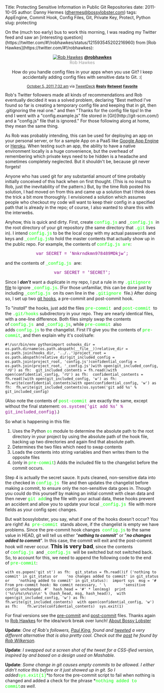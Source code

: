 Title: Protecting Sensitive Information in Public Git Repositories
date: 2011-10-05
author: Danny Hermes (dhermes@bossylobster.com)
tags: AppEngine, Commit Hook, Config Files, Git, Private Key, Protect, Python
slug: protecting

<p>
On the (much too early) bus to work this morning, I was reading my
Twitter feed and saw an [interesting
question](https://twitter.com/#!/robhawkes/status/121593545202216960) from
[Rob Hawkes](https://twitter.com/#!/robhawkes):  

<center>
<div id="post-container">

<div id="container-bg">

<div id="post-bg">

<span id="top-span"> <span id="follow-span"></span> <span
id="name-span"> [![Rob
Hawkes](http://www.bossylobster.com/images/blog/robhawkes.jpg)](http://twitter.com/intent/user?screen_name=robhawkes "Rob Hawkes")
**[@robhawkes](http://twitter.com/intent/user?screen_name=robhawkes "Rob Hawkes")**
<span style="color: #999999; font-size: 14px;">  
Rob Hawkes</span></span></span>   
<div style="margin: 1em 0em .5em 0em;">

How do you handle config files in your apps when you use Git? I keep
accidentally adding config files with sensitive data to Git. :(

</div>

<div style="font-size: 12px;">

[October 5, 2011 7:32
am](https://twitter.com/#!/robhawkes/status/121593545202216960 "tweeted on October 5, 2011 7:32 am")
via [TweetDeck](http://www.tweetdeck.com/)
[**Reply**](https://twitter.com/intent/tweet?in_reply_to=121593545202216960 "Reply")
[**Retweet**](https://twitter.com/intent/retweet?tweet_id=121593545202216960 "Retweet")
[**Favorite**](https://twitter.com/intent/favorite?tweet_id=121593545202216960 "Favorite")

</div>

</div>

</div>

</div>

</center>
Rob's Twitter followers made all kinds of recommendations and Rob
eventually decided it was a solved problem, declaring "Best method I've
found so far is creating a temporary config file and keeping that in
git, then .gitignoring the real one." and then "Thanks for the config
file tips! In the end I went with a "config.example.js" file stored in
[Git](http://git-scm.com/) and a "config.js" file that is ignored." For
those following along at home, they mean the same thing.  
  
As Rob was probably intending, this can be used for deploying an app on
your personal server, or for a sample App on a PaaS like [Google App
Engine](http://code.google.com/appengine/) or
[Heroku](http://www.heroku.com/). When testing such an app, the ability
to have a native environment locally is a huge convenience, but the
overhead of remembering which private keys need to be hidden is a
headache and sometimes completely neglected. But it shouldn't be,
because git never forgets!  
  
Anyone who has used git for any substantial amount of time probably
initially conceived of this hack when on first thought. (This is no
insult to Rob, just the inevitability of the pattern.) But, by the time
Rob posted his solution, I had moved on from this and came up a solution
that I think does the trick a bit more thoroughly. I envisioned a
solution which assumes people who checkout my code will want to keep
their config in a specified path that is already in the repo; of course,
I also wanted to share this with the interwebs.  
  
<span class="Apple-style-span">Anyhow, this is quick and dirty. First,
create <span class="Apple-style-span"
style="color: lime; font-family: 'Courier New', Courier, monospace;">config.js</span>
and <span class="Apple-style-span"
style="color: lime; font-family: 'Courier New', Courier, monospace;">\_config.js </span>in
the root directory of your git repository (the same directory that <span
class="Apple-style-span"
style="color: lime; font-family: 'Courier New', Courier, monospace;">.git</span>
lives in). I intend </span><span class="Apple-style-span"
style="color: lime; font-family: 'Courier New', Courier, monospace;">config.js</span><span
class="Apple-style-span"> to be the local copy with my actual passwords
and keys and </span><span class="Apple-style-span"
style="color: lime; font-family: 'Courier New', Courier, monospace;">\_config.js</span>to
hold the master contents that actually show up in the public repo. For
example, the contents of <span class="Apple-style-span"
style="color: lime; font-family: 'Courier New', Courier, monospace;">config.js
are</span>:  

<div style="text-align: center;">

<span class="Apple-style-span"
style="background-color: white; color: purple; font-family: 'Courier New', Courier, monospace;">var
SECRET = 'Nnkrndkmn978489MDkjw';</span>

</div>

and the contents of <span class="Apple-style-span"
style="color: lime; font-family: 'Courier New', Courier, monospace;">\_config.js </span>are:  

<div style="text-align: center;">

<span class="Apple-style-span"
style="background-color: white; color: purple; font-family: 'Courier New', Courier, monospace;">var
SECRET = 'SECRET';</span>

</div>

Since I ***don't*** want a duplicate in my repo, I put a rule in my
<span class="Apple-style-span"
style="color: lime; font-family: 'Courier New', Courier, monospace;">.gitignore</span>
[file](http://progit.org/book/ch2-2.html#ignoring_files) to ignore <span
class="Apple-style-span"
style="color: lime; font-family: 'Courier New', Courier, monospace;">\_config.js</span>.
(For those unfamiliar, this can be done just by including <span
class="Apple-style-span"
style="color: lime; font-family: 'Courier New', Courier, monospace;">\_config.js </span>on
its own line in the <span class="Apple-style-span"
style="color: lime; font-family: 'Courier New', Courier, monospace;">.gitignore </span>file.)
After doing so, I set up two [git
hooks](http://progit.org/book/ch7-3.html), a pre-commit and post-commit
hook.  
  
To "*install*" the hooks, just add the files <span
class="Apple-style-span"
style="color: lime; font-family: 'Courier New', Courier, monospace;">pre-commit </span>and <span
class="Apple-style-span"
style="color: lime; font-family: 'Courier New', Courier, monospace;">post-commit </span>to
the <span class="Apple-style-span"
style="color: lime; font-family: 'Courier New', Courier, monospace;">.git/hooks</span>
subdirectory in your repo. They are nearly identical files, with a
one-line difference. Both files simply swap the contents of <span
class="Apple-style-span"
style="color: lime; font-family: 'Courier New', Courier, monospace;">config.js</span><span
class="Apple-style-span"
style="color: lime; font-family: 'Courier New', Courier, monospace;"> </span>and <span
class="Apple-style-span"
style="color: lime; font-family: 'Courier New', Courier, monospace;">\_config.js</span>,
while <span class="Apple-style-span"
style="color: lime; font-family: 'Courier New', Courier, monospace;">pre-commit </span>also
adds <span class="Apple-style-span"
style="color: lime; font-family: 'Courier New', Courier, monospace;">config.js</span> to
the changelist. First I'll give you the contents of <span
class="Apple-style-span"
style="color: lime; font-family: 'Courier New', Courier, monospace;">pre-commit</span>,
and then explain why it's cool/safe:  

~~~~ {.prettyprint style="background-color: white;"}
#!/usr/bin/env pythonimport oshooks_dir = os.path.dirname(os.path.abspath(__file__))relative_dir = os.path.join(hooks_dir, '../..')project_root = os.path.abspath(relative_dir)git_included_config = os.path.join(project_root, 'config.js')confidential_config = os.path.join(project_root, '_config.js')with open(git_included_config, 'rU') as fh:  git_included_contents = fh.read()with open(confidential_config, 'rU') as fh:  confidential_contents = fh.read()with open(git_included_config, 'w') as fh:  fh.write(confidential_contents)with open(confidential_config, 'w') as fh:  fh.write(git_included_contents)os.system('git add %s' % git_included_config)
~~~~

(Also note the contents of <span class="Apple-style-span"
style="color: lime; font-family: 'Courier New', Courier, monospace;">post-commit </span>are
exactly the same, except without the final statement: <span
class="Apple-style-span"
style="background-color: white; color: purple; font-family: 'Courier New', Courier, monospace;">os.system('git
add %s' % git\_included\_config)</span>.)  
  
So what is happening in this file:  

1.  Uses the Python <span class="Apple-style-span"
    style="color: lime; font-family: 'Courier New', Courier, monospace;">os</span>
    module to determine the absolute path to the root directory in your
    project by using the absolute path of the hook file, backing up two
    directories and again find that absolute path.
2.  Determines the two files which need to swap contents
3.  Loads the contents into string variables and then writes them to the
    opposite files
4.  (only in <span class="Apple-style-span"
    style="color: lime; font-family: 'Courier New', Courier, monospace;">pre-commit</span>)
    Adds the included file to the changelist before the commit occurs.

Step 4 is actually the secret sauce. It puts cleaned, non-sensitive data
into the checked in <span class="Apple-style-span"
style="color: lime; font-family: 'Courier New', Courier, monospace;">config.js </span>file
and then updates the changelist before making a commit, to ensure only
the non-sensitive data goes in. Though you could do this yourself by
making an initial commit with clean data and then never <span
class="Apple-style-span"
style="color: lime; font-family: 'Courier New', Courier, monospace;">git
add</span>ing the file with your actual data, these hooks prevent an
accident and allow you to update your local <span
class="Apple-style-span"
style="color: lime; font-family: 'Courier New', Courier, monospace;">\_config.js </span>file
with more fields as your config spec changes.  
  
But wait bossylobster, you say, what if one of the hooks doesn't occur?
You are right! As  <span class="Apple-style-span"
style="color: lime; font-family: 'Courier New', Courier, monospace;">pre-commit </span>stands
above, if the changelist is empty we have problems. Since the pre-commit
hook changes  <span class="Apple-style-span"
style="color: lime; font-family: 'Courier New', Courier, monospace;">config.js</span> to
the same value in HEAD, git will tell us either "***nothing to
commit***" or "***no changes added to commit***". In this case, the
commit will exit and the post-commit hook will never occur. **<span
class="Apple-style-span" style="font-size: large;">This is very
bad</span>**, since the contents of <span class="Apple-style-span"
style="color: lime; font-family: 'Courier New', Courier, monospace;">config.js </span>and <span
class="Apple-style-span"
style="color: lime; font-family: 'Courier New', Courier, monospace;">\_config.js </span>will
be switched but not switched back. So, to account for this, we need to
append the following code to the end of <span class="Apple-style-span"
style="color: lime; font-family: 'Courier New', Courier, monospace;">pre-commit</span>:  

~~~~ {.prettyprint style="background-color: white;"}
with os.popen('git st') as fh:  git_status = fh.read()if ('nothing to commit' in git_status or    'no changes added to commit' in git_status or    'nothing added to commit' in git_status):  import sys  msg = '# From pre-commit hook: No commit necessary, ' \        'sensitive config unchanged. #'  hash_head = '#' * len(msg)  print ('%s\n%s\n%s\n\n' % (hash_head, msg, hash_head)),  with open(git_included_config, 'w') as fh:    fh.write(git_included_contents)  with open(confidential_config, 'w') as fh:    fh.write(confidential_contents)  sys.exit(1)
~~~~

For final versions see
the [pre-commit](http://www.bossylobster.com/scripts/pre-commit) and
[post-commit](http://www.bossylobster.com/scripts/post-commit) files.
Thanks again to [Rob Hawkes](https://twitter.com/#!/robhawkes) for the
idea/work break over lunch! [About Bossy
Lobster](https://profiles.google.com/114760865724135687241)  
  
**Update**: *One of Rob's followers, [Paul
King](https://twitter.com/#!/nrocy), found and
[tweeted](https://twitter.com/#!/nrocy/status/124468167086051328) a very
different alternative that is also pretty cool. Check out the
[post](http://archive.robwilkerson.org/2010/03/02/git-tip-ignore-changes-to-tracked-files/) he
found by [Rob Wilkerson](https://twitter.com/#!/robwilkerson).*  
  
**Update**: *I swapped out a screen shot of the tweet for a CSS-ified
version, inspired by and based on a design used on Mashable.*  
  
**Update**: *Some change in git causes empty commits to be allowed. I
either didn't notice this before or it just showed up in git. So I
added*<span class="Apple-style-span"
style="color: lime; font-family: 'Courier New', Courier, monospace;">sys.exit(1)</span>*to
force the pre-commit script to fail when nothing is changed and added a
check for the phrase *<span class="Apple-style-span"
style="color: lime; font-family: 'Courier New', Courier, monospace;">nothing
added to commit</span>*as well.*

</p>

